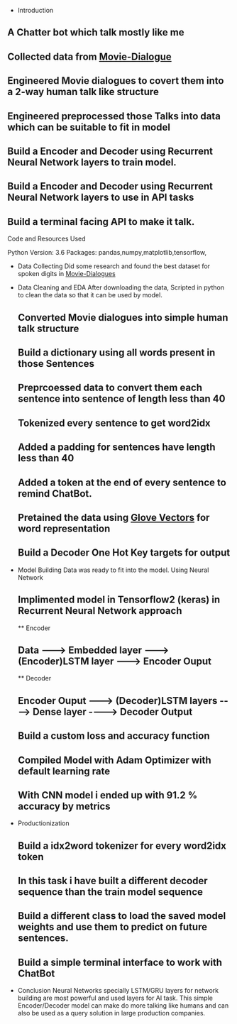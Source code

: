* Introduction
## A Chatter bot which talk mostly like me
## Collected data from [Movie-Dialogue](https://www.kaggle.com/rajathmc/cornell-moviedialog-corpus)
## Engineered Movie dialogues to covert them into a 2-way human talk like structure
## Engineered preprocessed those Talks into data which can be suitable to fit in model 
## Build a Encoder and Decoder using Recurrent Neural Network layers to train model.
## Build a Encoder and Decoder using Recurrent Neural Network layers to use in API tasks
## Build a terminal facing API to make it talk.

Code and Resources Used

Python Version: 3.6
Packages: pandas,numpy,matplotlib,tensorflow,

* Data Collecting
Did some research and found the best dataset for spoken digits in [Movie-Dialogues](https://www.kaggle.com/rajathmc/cornell-moviedialog-corpus)

* Data Cleaning and EDA
After downloading the data, Scripted in python to clean the data so that it can be used by model.
    ## Converted Movie dialogues into simple human talk structure
    ## Build a dictionary using all words present in those Sentences
    ## Preprcoessed data to convert them each sentence into sentence of length less than 40
    ## Tokenized every sentence to get word2idx 
    ## Added a padding for sentences have length less than 40
    ## Added a token at the end of every sentence to remind ChatBot.
    ## Pretained the data using [Glove Vectors](https://nlp.stanford.edu/projects/glove/) for word representation
    ## Build a Decoder One Hot Key targets for output

* Model Building
Data was ready to fit into the model.
Using Neural Network
   ## Implimented model in Tensorflow2 (keras) in Recurrent Neural Network approach
   ** Encoder
   ## Data ---> Embedded layer ---> (Encoder)LSTM layer ---> Encoder Ouput
   ** Decoder
   ## Encoder Ouput ---> (Decoder)LSTM layers ----> Dense layer ----> Decoder Output
   ## Build a custom loss and accuracy function
   ## Compiled Model with Adam Optimizer with default learning rate
   ## With CNN model i ended up with 91.2 % accuracy by metrics


* Productionization
  ## Build a idx2word tokenizer for every word2idx token
  ## In this task i have built a different decoder sequence than the train model sequence
  ## Build a different class to load the saved model weights and use them to predict on future sentences.
  ## Build a simple terminal interface to work with ChatBot

* Conclusion
  Neural Networks specially LSTM/GRU layers for network building are most powerful and used layers for AI task. This simple
  Encoder/Decoder model can make do more talking like humans and can also be used as a query solution in large production companies. 
